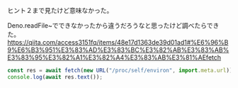 ヒント２まで見たけど意味なかった。

Deno.readFile~でできなかったから違うだろうなと思ったけど調べたらできた。
https://qiita.com/access3151fq/items/48e17d1363de39d01ad1#%E6%96%B9%E6%B3%951%E3%83%AD%E3%83%BC%E3%82%AB%E3%83%AB%E3%83%95%E3%82%A1%E3%82%A4%E3%83%AB%E3%81%AEfetch

```js
const res = await fetch(new URL("/proc/self/environ", import.meta.url));
console.log(await res.text());
```
